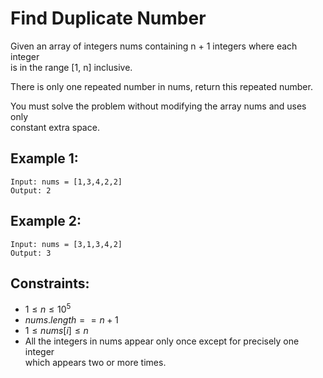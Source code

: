 # Find Duplicate Number

Given an array of integers nums containing n + 1 integers where each integer  
is in the range [1, n] inclusive.

There is only one repeated number in nums, return this repeated number.

You must solve the problem without modifying the array nums and uses only  
constant extra space.

 

## Example 1:

    Input: nums = [1,3,4,2,2]
    Output: 2

## Example 2:

    Input: nums = [3,1,3,4,2]
    Output: 3

 

## Constraints:

* $1 \le n \le 10^5$
* $nums.length == n + 1$
* $1 \le nums[i] \le n$
* All the integers in nums appear only once except for precisely one integer  
which appears two or more times.

 